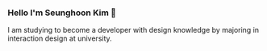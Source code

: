 ### Hello I'm Seunghoon Kim 👋
I am studying to become a developer with design knowledge by majoring in interaction design at university.

<!--
**seunghoonkim34/seunghoonkim34** is a ✨ _special_ ✨ repository because its `README.md` (this file) appears on your GitHub profile.

Here are some ideas to get you started:


- 🌱 I’m currently learning Swift IOS Programming
- 👯 I’m looking to collaborate on Apple Academy Developer Team
